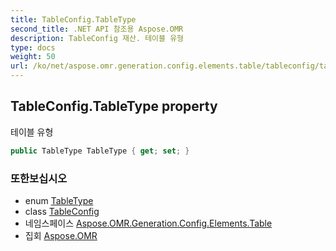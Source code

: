 ```yaml
---
title: TableConfig.TableType
second_title: .NET API 참조용 Aspose.OMR
description: TableConfig 재산. 테이블 유형
type: docs
weight: 50
url: /ko/net/aspose.omr.generation.config.elements.table/tableconfig/tabletype/
---
```

## TableConfig.TableType property

테이블 유형

```csharp
public TableType TableType { get; set; }
```

### 또한보십시오

* enum [TableType](../../../aspose.omr.generation.config.enums/tabletype/)
* class [TableConfig](../)
* 네임스페이스 [Aspose.OMR.Generation.Config.Elements.Table](../../tableconfig/)
* 집회 [Aspose.OMR](../../../)


